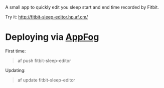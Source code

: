 A small app to quickly edit you sleep start and end time recorded by Fitbit.

Try it: http://fitbit-sleep-editor.hp.af.cm/

# Deploying via [AppFog](https://www.appfog.com/)

First time:
> af push fitbit-sleep-editor

Updating:
> af update fitbit-sleep-editor